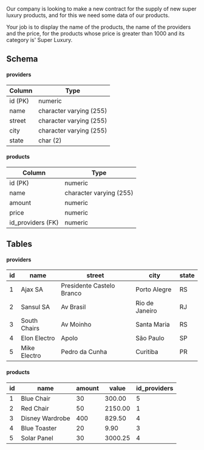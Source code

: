 Our company is looking to make a new contract for the supply of new super luxury products, and for this we need some data of our products.

Your job is to display the name of the products, the name of the providers and the price, for the products whose price is greater than 1000 and its category is' Super Luxury.

## Schema

#### providers
|Column | Type|
|-------|-----|
|id (PK) | numeric|
|name | character varying (255)|
|street | character varying (255)|
|city | character varying (255)|
|state | char (2)|
   
#### products
|Column | Type|
|-------|-----|
|id (PK) | numeric|
|name | character varying (255)|
|amount | numeric|
|price | numeric|
|id_providers (FK) | numeric|
 
## Tables
#### providers
|id | name | street | city | state|
|---|------|--------|------|------|
|1 | Ajax SA | Presidente Castelo Branco | Porto Alegre | RS|
|2 | Sansul SA | Av Brasil | Rio de Janeiro | RJ|
|3 | South Chairs | Av Moinho | Santa Maria | RS|
|4 | Elon Electro | Apolo | São Paulo | SP|
|5 | Mike Electro | Pedro da Cunha | Curitiba | PR|
   
#### products
|id | name | amount | value | id_providers|
|---|------|--------|-------|-------------|
|1 | Blue Chair | 30 | 300.00 | 5|
|2 | Red Chair | 50 | 2150.00 | 1|
|3 | Disney Wardrobe | 400 | 829.50 | 4|
|4 | Blue Toaster | 20 | 9.90 | 3|
|5 | Solar Panel | 30 | 3000.25 | 4|
